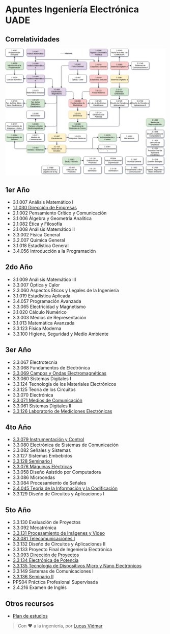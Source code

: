 # Apuntes Ingeniería Electrónica UADE

## Correlatividades

![Diagrama de correlatividades](/diagrama_correlatividades.png)

## 1er Año
- 3.1.007 Análisis Matemático I
- [1.1.030 Dirección de Empresas](/1ero/1.1.030_Direccion_de_Empresas.htm)
- 2.1.002 Pensamiento Crítico y Comunicación
- 3.1.006 Álgebra y Geometría Analítica
- 2.1.082 Ética y Filosofía
- 3.1.008 Análisis Matemático II
- 3.3.002 Física General
- 3.2.007 Química General
- 3.1.018 Estadística General
- 3.4.056 Introducción a la Programación

## 2do Año
- 3.1.009 Análisis Matemático III
- 3.3.007 Óptica y Calor
- 2.3.060 Aspectos Éticos y Legales de la Ingeniería
- 3.1.019 Estadística Aplicada
- 3.4.057 Programación Avanzada
- 3.3.065 Electricidad y Magnetismo
- 3.1.020 Cálculo Numérico
- 3.3.003 Medios de Representación
- 3.1.013 Matemática Avanzada
- 3.3.123 Física Moderna
- 3.3.100 Higiene, Seguridad y Medio Ambiente

## 3er Año
- 3.3.067 Electrotecnia
- 3.3.068 Fundamentos de Electrónica
- [3.3.069 Campos y Ondas Electromagnéticas](/3ero/3.3.069_Campos_y_Ondas_Electromagneticas.htm)
- 3.3.060 Sistemas Digitales I
- 3.3.124 Tecnología de los Materiales Electrónicos
- 3.3.125 Teoría de los Circuitos
- 3.3.070 Electrónica
- [3.3.071 Medios de Comunicación](/3ero/3.3.071_Medios_de_Comunicacion.htm)
- 3.3.061 Sistemas Digitales II
- [3.3.126 Laboratorio de Mediciones Electrónicas](/3ero/3.3.126_Laboratorio_de_Mediciones_Electronicas.htm)


## 4to Año
- [3.3.079 Instrumentación y Control](/4to/3.3.079_Instrumentacion_y_Control.htm)
- 3.3.080 Electrónica de Sistemas de Comunicación
- 3.3.082 Señales y Sistemas
- 3.3.127 Sistemas Embebidos
- [3.3.128 Seminario I](/4to/3.3.128_Seminario_I.htm)
- [3.3.076 Máquinas Eléctricas](/4to/3.3.076_Maquinas_Electricas.htm)
- 3.3.058 Diseño Asistido por Computadora
- 3.3.086 Microondas
- 3.3.084 Procesamiento de Señales
- [3.4.045 Teoría de la Información y la Codificación](/4to/3.4.045_Teoria_de_la_Informacion_y_la_Codificacion.htm)
- 3.3.129 Diseño de Circuitos y Aplicaciones I

## 5to Año
- 3.3.130 Evaluación de Proyectos
- 3.3.092 Mecatrónica
- [3.3.131 Procesamiento de Imágenes y Video](/5to/3.3.131_Procesamiento_de_Imagenes_y_Video.htm)
- [3.3.081 Telecomunicaciones I](/5to/3.3.081_Telecomunicaciones_I.htm)
- 3.3.132 Diseño de Circuitos y Aplicaciones II
- 3.3.133 Proyecto Final de Ingeniería Electrónica
- [3.3.093 Dirección de Proyectos](/5to/3.3.093_Direccion_de_Proyectos.htm)
- [3.3.134 Electrónica de Potencia](/5to/3.3.134_Electronica_de_Potencia.htm)
- [3.3.135 Tecnología de Dispositivos Micro y Nano Electrónicos](/5to/3.3.135_Tecnologia_de_Dispositivos_Micro_y_Nano_Electronicos.htm)
- 3.3.149 Sistemas de Comunicaciones I
- [3.3.136 Seminario II](/4to/3.3.128_Seminario_I.htm)
- PPS04 Práctica Profesional Supervisada
- 2.4.216 Examen de Inglés

## Otros recursos

- [Plan de estudios](/materias.xlsx)


> Con ❤️ a la ingeniería, por [Lucas Vidmar](https://lucas.vidm.ar)